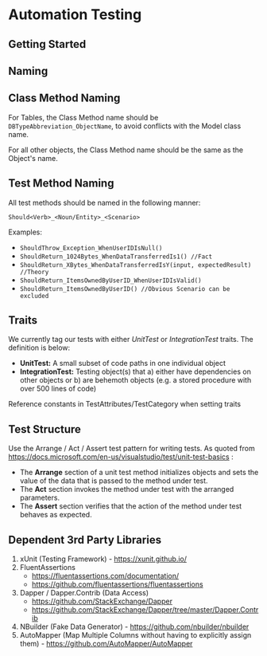 # Automation Testing

## Getting Started



## Naming <a name="Naming"></a>

## Class Method Naming <a name="ClassNaming"></a>
For Tables, the Class Method name should be `DBTypeAbbreviation_ObjectName`, to avoid conflicts with the Model class name.

For all other objects, the Class Method name should be the same as the Object's name.

## Test Method Naming <a name="TestNaming"></a>

All test methods should be named in the following manner:

`Should<Verb>_<Noun/Entity>_<Scenario>`

Examples:

- `ShouldThrow_Exception_WhenUserIDIsNull()`
- `ShouldReturn_1024Bytes_WhenDataTransferredIs1() //Fact`
- `ShouldReturn_XBytes_WhenDataTransferredIsY(input, expectedResult) //Theory`
- `ShouldReturn_ItemsOwnedByUserID_WhenUserIDIsValid()`
- `ShouldReturn_ItemsOwnedByUserID() //Obvious Scenario can be excluded`

## Traits <a name="Traits"></a>

We currently tag our tests with either *UnitTest* or *IntegrationTest* traits. The definition is below:

- **UnitTest:** A small subset of code paths in one individual object
- **IntegrationTest:** Testing object(s) that a) either have dependencies on other objects or b) are behemoth objects (e.g. a stored procedure with over 500 lines of code)

Reference constants in TestAttributes/TestCategory when setting traits

## Test Structure <a name="TestStructure"></a>

Use the Arrange / Act / Assert test pattern for writing tests. As quoted from https://docs.microsoft.com/en-us/visualstudio/test/unit-test-basics :

- The **Arrange** section of a unit test method initializes objects and sets the value of the data that is passed to the method under test.
- The **Act** section invokes the method under test with the arranged parameters.
- The **Assert** section verifies that the action of the method under test behaves as expected.

## Dependent 3rd Party Libraries <a name="3rdParty"></a>

1. xUnit (Testing Framework) - https://xunit.github.io/
2. FluentAssertions
	- https://fluentassertions.com/documentation/
	- https://github.com/fluentassertions/fluentassertions
3. Dapper / Dapper.Contrib (Data Access)
	- https://github.com/StackExchange/Dapper
	- https://github.com/StackExchange/Dapper/tree/master/Dapper.Contrib
4. NBuilder (Fake Data Generator) - https://github.com/nbuilder/nbuilder
5. AutoMapper (Map Multiple Columns without having to explicitly assign them) - https://github.com/AutoMapper/AutoMapper
